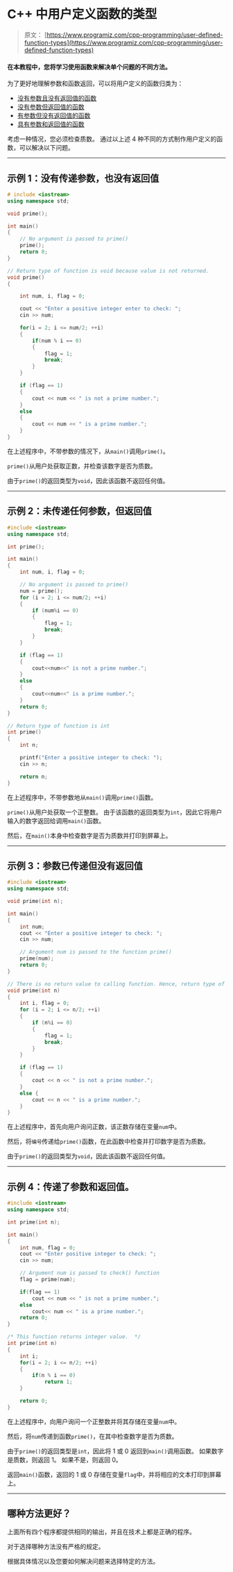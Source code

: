 # C++ 中用户定义函数的类型

> 原文： [https://www.programiz.com/cpp-programming/user-defined-function-types](https://www.programiz.com/cpp-programming/user-defined-function-types)

#### 在本教程中，您将学习使用函数来解决单个问题的不同方法。

为了更好地理解参数和函数返回，可以将用户定义的函数归类为：

*   [没有参数且没有返回值的函数](#no_argument_no_return)
*   [没有参数但返回值的函数](#no_argument_yes_return)
*   [有参数但没有返回值的函数](#yes_argument_no_return)
*   [具有参数和返回值的函数](#yes_argument_yes_return)

考虑一种情况，您必须检查质数。 通过以上述 4 种不同的方式制作用户定义的函数，可以解决以下问题。

* * *

## 示例 1：没有传递参数，也没有返回值

```cpp
# include <iostream>
using namespace std;

void prime();

int main()
{
    // No argument is passed to prime()
    prime();
    return 0;
}

// Return type of function is void because value is not returned.
void prime()
{

    int num, i, flag = 0;

    cout << "Enter a positive integer enter to check: ";
    cin >> num;

    for(i = 2; i <= num/2; ++i)
    {
        if(num % i == 0)
        {
            flag = 1; 
            break;
        }
    }

    if (flag == 1)
    {
        cout << num << " is not a prime number.";
    }
    else
    {
        cout << num << " is a prime number.";
    }
} 
```

在上述程序中，不带参数的情况下，从`main()`调用`prime()`。

`prime()`从用户处获取正数，并检查该数字是否为质数。

由于`prime()`的返回类型为`void`，因此该函数不返回任何值。

* * *

## 示例 2：未传递任何参数，但返回值

```cpp
#include <iostream>
using namespace std;

int prime();

int main()
{
    int num, i, flag = 0;

    // No argument is passed to prime()
    num = prime();
    for (i = 2; i <= num/2; ++i)
    {
        if (num%i == 0)
        {
            flag = 1;
            break;
        }
    }

    if (flag == 1)
    {
        cout<<num<<" is not a prime number.";
    }
    else
    {
        cout<<num<<" is a prime number.";
    }
    return 0;
}

// Return type of function is int
int prime()
{
    int n;

    printf("Enter a positive integer to check: ");
    cin >> n;

    return n;
}
```

在上述程序中，不带参数地从`main()`调用`prime()`函数。

`prime()`从用户处获取一个正整数。 由于该函数的返回类型为`int`，因此它将用户输入的数字返回给调用`main()`函数。

然后，在`main()`本身中检查数字是否为质数并打印到屏幕上。

* * *

## 示例 3：参数已传递但没有返回值

```cpp
#include <iostream>
using namespace std;

void prime(int n);

int main()
{
    int num;
    cout << "Enter a positive integer to check: ";
    cin >> num;

    // Argument num is passed to the function prime()
    prime(num);
    return 0;
}

// There is no return value to calling function. Hence, return type of function is void. */
void prime(int n)
{
    int i, flag = 0;
    for (i = 2; i <= n/2; ++i)
    {
        if (n%i == 0)
        {
            flag = 1;
            break;
        }
    }

    if (flag == 1)
    {
        cout << n << " is not a prime number.";
    }
    else {
        cout << n << " is a prime number.";
    }
}
```

在上述程序中，首先向用户询问正数，该正数存储在变量`num`中。

然后，将`编号`传递给`prime()`函数，在此函数中检查并打印数字是否为质数。

由于`prime()`的返回类型为`void`，因此该函数不返回任何值。

* * *

## 示例 4：传递了参数和返回值。

```cpp
#include <iostream>
using namespace std;

int prime(int n);

int main()
{
    int num, flag = 0;
    cout << "Enter positive integer to check: ";
    cin >> num;

    // Argument num is passed to check() function
    flag = prime(num);

    if(flag == 1)
        cout << num << " is not a prime number.";
    else
        cout<< num << " is a prime number.";
    return 0;
}

/* This function returns integer value.  */
int prime(int n)
{
    int i;
    for(i = 2; i <= n/2; ++i)
    {
        if(n % i == 0)
            return 1;
    }

    return 0;
} 
```

在上述程序中，向用户询问一个正整数并将其存储在变量`num`中。

然后，将`num`传递到函数`prime()`，在其中检查数字是否为质数。

由于`prime()`的返回类型是`int`，因此将 1 或 0 返回到`main()`调用函数。 如果数字是质数，则返回 1。 如果不是，则返回 0。

返回`main()`函数，返回的 1 或 0 存储在变量`flag`中，并将相应的文本打印到屏幕上。

* * *

## 哪种方法更好？

上面所有四个程序都提供相同的输出，并且在技术上都是正确的程序。

对于选择哪种方法没有严格的规定。

根据具体情况以及您要如何解决问题来选择特定的方法。
